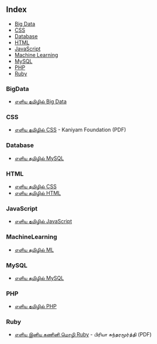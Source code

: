 ## Index

* [Big Data](#BigData)
* [CSS](#CSS)
* [Database](#Database)
* [HTML](#HTML)
* [JavaScript](#Javascript)
* [Machine Learning](#MachineLearning)
* [MySQL](#MySQL)
* [PHP](#PHP)
* [Ruby](#Ruby)


### BigData

* [எளிய தமிழில் Big Data](http://www.kaniyam.com/learn-bigdata-in-tamil-ebooks/)


### CSS

* [எளிய தமிழில் CSS](http://www.kaniyam.com/download/learn-css-in-tamil.pdf) - Kaniyam Foundation (PDF)


### Database

* [எளிய தமிழில் MySQL ](http://www.kaniyam.com/mysql-book-in-tamil/)


### HTML

* [எளிய தமிழில் CSS](http://www.kaniyam.com/learn-css-in-tamil-ebook/)
* [எளிய தமிழில் HTML](http://www.kaniyam.com/learn-html-in-tamil/)


### JavaScript

* [எளிய தமிழில் JavaScript](http://www.kaniyam.com/learn-javascript-in-tamil/)


### MachineLearning

* [எளிய தமிழில் ML](http://www.kaniyam.com/download/e0ae8ee0aeb3e0aebfe0aeaf-e0aea4e0aeaee0aebfe0aeb4e0aebfe0aeb2e0af8d-machine-learning-a4-pdf.html)


### MySQL

* [எளிய தமிழில் MySQL](http://www.kaniyam.com/mysql-book-in-tamil/)


### PHP

* [எளிய தமிழில் PHP](https://freetamilebooks.com/ebooks/learn-php-in-tamil/)


### Ruby

* [எளிய இனிய கணினி மொழி Ruby](http://www.kaniyam.com/download/learn-ruby-in-tamil.pdf) - பிரியா சுந்தரமூர்த்தி (PDF)
